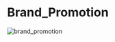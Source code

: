# Brand_Promotion

![brand_promotion](https://github.com/yavuzssdemir/Brand_Promotion/assets/111619682/98d57d8a-96b9-4598-ae3d-78317b88b378)
